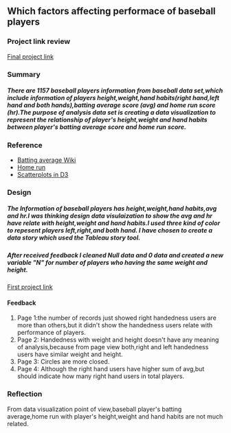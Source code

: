 ## Which factors affecting performace of baseball players
### Project link review

[Final project link](https://public.tableau.com/views/BaseBallplayersperformanceview/Story1?:embed=y&:display_count=yes&publish=yes)

### Summary

##### There are 1157 baseball players information from baseball data set,which include information of players height,weight,hand habits(right hand,left hand and both hands),batting average score (avg) and home run score (hr).The purpose of analysis data set is creating a data visualization to represent the relationship of player's height,weight and hand habits between player's batting average score and home run score.

### Reference
* [Batting average Wiki](https://en.wikipedia.org/wiki/Batting_average)
* [Home run](https://en.wikipedia.org/wiki/Home_run)
* [Scatterplots in D3](https://peterbeshai.com/scatterplot-in-d3-with-voronoi-interaction.html)

### Design

##### The Information of baseball players has height,weight,hand habits,avg and hr.I was thinking design data visulaization to show the avg and hr have relate with height,weight and hand habits.I used three kind of color to repesent players left,right,and both hand. I have chosen to create a data story which used the Tableau story tool.

##### After received feedback I cleaned Null data and 0 data and created a new variable "N" for number of players who having the same weight and height.

[First project link](https://public.tableau.com/views/Version1_13/Story1?:embed=y&:display_count=yes)

#### Feedback

1. Page 1:the number of records just showed right handedness users are more than others,but it didn't show the handedness users relate with performance of players.
2. Page 2: Handedness with weight and height doesn't have any meaning of analysis,because from page view both,right and left handedness users have similar weight and height.
3. Page 3: Circles are more closed.
4. Page 4: Although the right hand users have higher sum of avg,but should indicate how many right hand users in total players.


### Reflection

From data visualization point of view,baseball player's batting average,home run with player's height,weight and hand habits are not much related.